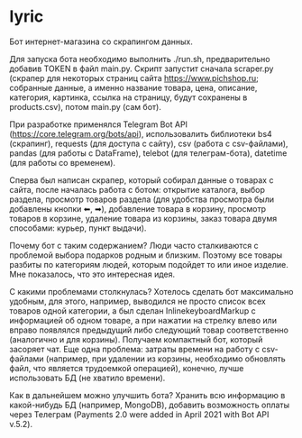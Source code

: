 # lyric
  Бот интернет-магазина со скрапингом данных.
  
  Для запуска бота необходимо выполнить ./run.sh, предварительно добавив TOKEN в файл main.py.
  Скрипт запустит сначала scraper.py (скрапер для некоторых страниц сайта https://www.pichshop.ru; собранные данные, а именно название товара, цена, описание, категория, картинка, ссылка на страницу, будут сохранены в products.csv), потом main.py (сам бот).
  
  При разработке применялся Telegram Bot API (https://core.telegram.org/bots/api), использовалить библиотеки bs4 (скрапинг), requests (для доступа с сайту), csv (работа с csv-файлами), pandas (для работы с DataFrame), telebot (для телеграм-бота), datetime (для работы со временем).
  
  Сперва был написан скрапер, который собирал данные о товарах с сайта, после началась работа с ботом: открытие каталога, выбор раздела, просмотр товаров раздела (для удобства просмотра были добавлены кнопки ⬅, ➡), добавление товара в корзину, просмотр товаров в корзине, удаление товара из корзины, заказ товара двумя способами: курьер, пункт выдачи).
  
  Почему бот с таким содержанием? Люди часто сталкиваются с проблемой выбора подарков родным и близким. Поэтому все товары разбиты по категориям людей, которым подойдет то или иное изделие. Мне показалось, что это интересная идея.
  
  С какими проблемами столкнулась? Хотелось сделать бот максимально удобным, для этого, например, выводился не просто список всех товаров одной категории, а был сделан InlinekeyboardMarkup c информацией об одном товаре, а при нажатии на стрелку влево или вправо появлялся предыдущий либо следующий товар соответственно (аналогично и для корзины). Получаем компактный бот, который засоряет чат. Еще одна проблема: затраты времени на работу с csv-файлами (например, при удалении из корзины, необходимо обновлять файл, что является трудоемкой операцией), конечно, лучше использовать БД (не хватило времени).
  
  Как в дальнейшем можно улучшить бота? Хранить всю информацию в какой-нибудь БД (например, MongoDB), добавить возможность оплаты через Телеграм (Payments 2.0 were added in April 2021 with Bot API v.5.2).
